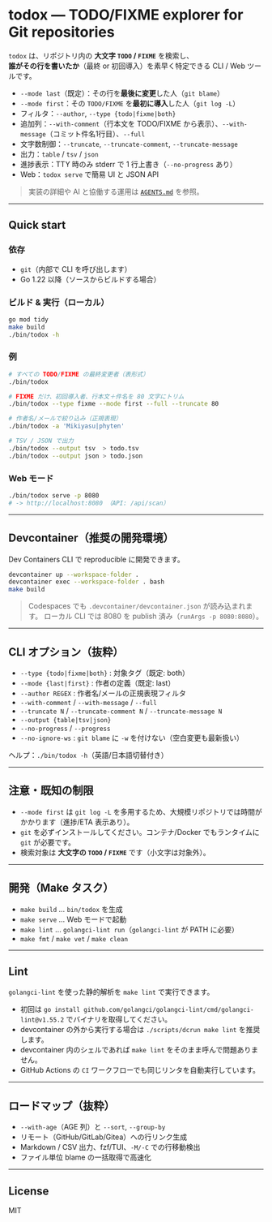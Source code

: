 # todox — TODO/FIXME explorer for Git repositories

`todox` は、リポジトリ内の **大文字 `TODO` / `FIXME`** を検索し、  
**誰がその行を書いたか**（最終 or 初回導入）を素早く特定できる CLI / Web ツールです。

- `--mode last`（既定）：その行を**最後に変更**した人（`git blame`）
- `--mode first`：その `TODO/FIXME` を**最初に導入**した人（`git log -L`）
- フィルタ：`--author`, `--type {todo|fixme|both}`
- 追加列：`--with-comment`（行本文を TODO/FIXME から表示）、`--with-message`（コミット件名1行目）、`--full`
- 文字数制御：`--truncate`, `--truncate-comment`, `--truncate-message`
- 出力：`table` / `tsv` / `json`
- 進捗表示：TTY 時のみ stderr で 1 行上書き（`--no-progress` あり）
- Web：`todox serve` で簡易 UI と JSON API

> 実装の詳細や AI と協働する運用は [`AGENTS.md`](./AGENTS.md) を参照。

---

## Quick start

### 依存
- `git`（内部で CLI を呼び出します）
- Go 1.22 以降（ソースからビルドする場合）

### ビルド & 実行（ローカル）
```bash
go mod tidy
make build
./bin/todox -h
```

### 例

```bash
# すべての TODO/FIXME の最終変更者（表形式）
./bin/todox

# FIXME だけ、初回導入者、行本文＋件名を 80 文字にトリム
./bin/todox --type fixme --mode first --full --truncate 80

# 作者名/メールで絞り込み（正規表現）
./bin/todox -a 'Mikiyasu|phyten'

# TSV / JSON で出力
./bin/todox --output tsv  > todo.tsv
./bin/todox --output json > todo.json
```

### Web モード

```bash
./bin/todox serve -p 8080
# -> http://localhost:8080 （API: /api/scan）
```

---

## Devcontainer（推奨の開発環境）

Dev Containers CLI で reproducible に開発できます。

```bash
devcontainer up --workspace-folder .
devcontainer exec --workspace-folder . bash
make build
```

> Codespaces でも `.devcontainer/devcontainer.json` が読み込まれます。
> ローカル CLI では 8080 を publish 済み（`runArgs -p 8080:8080`）。

---

## CLI オプション（抜粋）

* `--type {todo|fixme|both}` : 対象タグ（既定: both）
* `--mode {last|first}` : 作者の定義（既定: last）
* `--author REGEX` : 作者名/メールの正規表現フィルタ
* `--with-comment` / `--with-message` / `--full`
* `--truncate N` / `--truncate-comment N` / `--truncate-message N`
* `--output {table|tsv|json}`
* `--no-progress` / `--progress`
* `--no-ignore-ws` : `git blame` に `-w` を付けない（空白変更も最新扱い）

ヘルプ：`./bin/todox -h`（英語/日本語切替付き）

---

## 注意・既知の制限

* `--mode first` は `git log -L` を多用するため、大規模リポジトリでは時間がかかります（進捗/ETA 表示あり）。
* `git` を必ずインストールしてください。コンテナ/Docker でもランタイムに `git` が必要です。
* 検索対象は **大文字の `TODO` / `FIXME`** です（小文字は対象外）。

---

## 開発（Make タスク）

* `make build` … `bin/todox` を生成
* `make serve` … Web モードで起動
* `make lint` … `golangci-lint run`（`golangci-lint` が PATH に必要）
* `make fmt` / `make vet` / `make clean`

---

## Lint

`golangci-lint` を使った静的解析を `make lint` で実行できます。

* 初回は `go install github.com/golangci/golangci-lint/cmd/golangci-lint@v1.55.2` でバイナリを取得してください。
* devcontainer の外から実行する場合は `./scripts/dcrun make lint` を推奨します。
* devcontainer 内のシェルであれば `make lint` をそのまま呼んで問題ありません。
* GitHub Actions の `CI` ワークフローでも同じリンタを自動実行しています。

---

## ロードマップ（抜粋）

* `--with-age`（AGE 列）と `--sort`, `--group-by`
* リモート（GitHub/GitLab/Gitea）への行リンク生成
* Markdown / CSV 出力、fzf/TUI、`-M/-C` での行移動検出
* ファイル単位 blame の一括取得で高速化

---

## License

MIT
